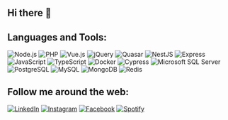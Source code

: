 ## Hi there 👋

## Languages and Tools:
![Node.js](https://img.shields.io/badge/-Node.js-339933?style=flat&logoColor=fff&logo=Node.js)
![PHP](https://img.shields.io/badge/-PHP-777BB4?style=flat&logoColor=fff&logo=PHP)
![Vue.js](https://img.shields.io/badge/-Vue.js-4FC08D?style=flat&logoColor=fff&logo=Vue.js)
![jQuery](https://img.shields.io/badge/-jQuery-0769AD?style=flat&logoColor=fff&logo=jQuery)
![Quasar](https://img.shields.io/badge/-Quasar-1976D2?style=flat&logoColor=fff&logo=Quasar)
![NestJS](https://img.shields.io/badge/-NestJS-E0234E?style=flat&logoColor=fff&logo=NestJS)
![Express](https://img.shields.io/badge/-Express-000000?style=flat&logoColor=fff&logo=Express)
![JavaScript](https://img.shields.io/badge/-JavaScript-F7DF1E?style=flat&logoColor=fff&logo=JavaScript)
![TypeScript](https://img.shields.io/badge/-TypeScript-3178C6?style=flat&logoColor=fff&logo=TypeScript)
![Docker](https://img.shields.io/badge/-Docker-2496ED?style=flat&logoColor=fff&logo=Docker)
![Cypress](https://img.shields.io/badge/-Cypress-17202C?style=flat&logoColor=fff&logo=Cypress)
![Microsoft SQL Server](https://img.shields.io/badge/-Microsoft%20SQL%20Server-CC2927?style=flat&logoColor=fff&logo=Microsoft+SQL+Server)
![PostgreSQL](https://img.shields.io/badge/-PostgreSQL-336791?style=flat&logoColor=fff&logo=PostgreSQL)
![MySQL](https://img.shields.io/badge/-MySQL-4479A1?style=flat&logoColor=fff&logo=MySQL)
![MongoDB](https://img.shields.io/badge/-MongoDB-47A248?style=flat&logoColor=fff&logo=MongoDB)
![Redis](https://img.shields.io/badge/-Redis-DC382D?style=flat&logoColor=fff&logo=Redis)

## Follow me around the web:
[![LinkedIn](https://img.shields.io/badge/-LinkedIn-0A66C2?style=flat&logoColor=fff&logo=LinkedIn)](https://www.linkedin.com/in/yurititi13/)
[![Instagram](https://img.shields.io/badge/-Instagram-E4405F?style=flat&logoColor=fff&logo=Instagram)](https://www.instagram.com/ymoreiratiti/)
[![Facebook](https://img.shields.io/badge/-Facebook-1877F2?style=flat&logoColor=fff&logo=Facebook)](https://www.facebook.com/yurititi13)
[![Spotify](https://img.shields.io/badge/-Spotify-1ED760?style=flat&logoColor=fff&logo=Spotify)](https://open.spotify.com/user/12144027699)